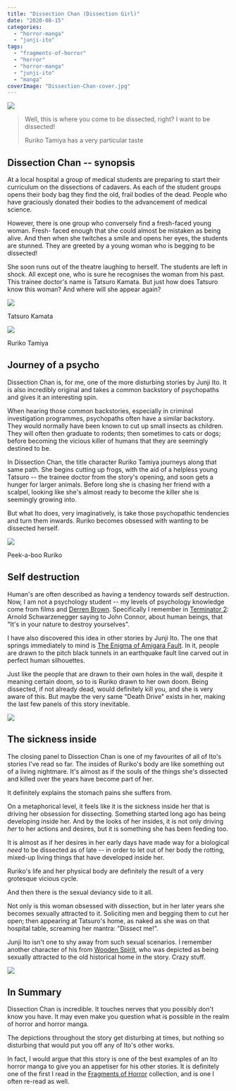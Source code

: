 ```yaml
---
title: "Dissection Chan (Dissection Girl)"
date: "2020-08-15"
categories: 
  - "horror-manga"
  - "junji-ito"
tags: 
  - "fragments-of-horror"
  - "horror"
  - "horror-manga"
  - "junji-ito"
  - "manga"
coverImage: "Dissection-Chan-cover.jpg"
---
```


[![](images/Dissection-Chan-cover.jpg)](https://davidpeach.co.uk/wp-content/uploads/2023/05/Dissection-Chan-cover.jpg)

> Well, this is where you come to be dissected, right? I want to be dissected!
> 
> Ruriko Tamiya has a very particular taste

## Dissection Chan -- synopsis

At a local hospital a group of medical students are preparing to start their curriculum on the dissections of cadavers. As each of the student groups opens their body bag they find the old, frail bodies of the dead. People who have graciously donated their bodies to the advancement of medical science.

However, there is one group who conversely find a fresh-faced young woman. Fresh- faced enough that she could almost be mistaken as being alive. And then when she twitches a smile and opens her eyes, the students are stunned. They are greeted by a young woman who is begging to be dissected!

She soon runs out of the theatre laughing to herself. The students are left in shock. All except one, who is sure he recognises the woman from his past. This trainee doctor's name is Tatsuro Kamata. But just how does Tatsuro know this woman? And where will she appear again?

[![](images/Tatsuro-Kamata.jpg)](https://davidpeach.co.uk/wp-content/uploads/2023/05/Tatsuro-Kamata.jpg)

Tatsuro Kamata

[![](images/Ruriko-Tamiya.jpg)](https://davidpeach.co.uk/wp-content/uploads/2023/05/Ruriko-Tamiya.jpg)

Ruriko Tamiya

## Journey of a psycho

Dissection Chan is, for me, one of the more disturbing stories by Junji Ito. It is also incredibly original and takes a common backstory of psychopaths and gives it an interesting spin.

When hearing those common backstories, especially in criminal investigation programmes, psychopaths often have a similar backstory. They would normally have been known to cut up small insects as children. They will often then graduate to rodents; then sometimes to cats or dogs; before becoming the vicious killer of humans that they are seemingly destined to be.

In Dissection Chan, the title character Ruriko Tamiya journeys along that same path. She begins cutting up frogs, with the aid of a helpless young Tatsuro -- the trainee doctor from the story's opening, and soon gets a hunger for larger animals. Before long she is chasing her friend with a scalpel, looking like she's almost ready to become the killer she is seemingly growing into.

But what Ito does, very imaginatively, is take those psychopathic tendencies and turn them inwards. Ruriko becomes obsessed with wanting to be dissected herself.

[![](images/Peek-a-boo-Ruriko-1.jpg)](https://davidpeach.co.uk/wp-content/uploads/2023/05/Peek-a-boo-Ruriko-1.jpg)

Peek-a-boo Ruriko

## Self destruction

Human's are often described as having a tendency towards self destruction. Now, I am not a psychology student -- my levels of psychology knowledge come from films and [Derren Brown](http://derrenbrown.co.uk/). Specifically I remember in [Terminator 2](https://en.wikipedia.org/wiki/Terminator_2:_Judgment_Day): Arnold Schwarzenegger saying to John Connor, about human beings, that "It's in your nature to destroy yourselves".

I have also discovered this idea in other stories by Junji Ito. The one that springs immediately to mind is [The Enigma of Amigara Fault](https://junjiitomanga.com/the-enigma-of-amigara-fault/). In it, people are drawn to the pitch black tunnels in an earthquake fault line carved out in perfect human silhouettes.

Just like the people that are drawn to their own holes in the wall, despite it meaning certain doom, so to is Ruriko drawn to her own doom. Being dissected, if not already dead, would definitely kill you, and she is very aware of this. But maybe the very same "Death Drive" exists in her, making the last few panels of this story inevitable.

[![](images/The-eyes-of-Ruriko.jpg)](https://davidpeach.co.uk/wp-content/uploads/2023/05/The-eyes-of-Ruriko.jpg)

## The sickness inside

The closing panel to Dissection Chan is one of my favourites of all of Ito's stories I've read so far. The insides of Ruriko's body are like something out of a living nightmare. It's almost as if the souls of the things she's dissected and killed over the years have become part of her.

It definitely explains the stomach pains she suffers from.

On a metaphorical level, it feels like it is the sickness inside her that is driving her obsession for dissecting. Something started long ago has being developing inside her. And by the looks of her insides, it is not only driving _her_ to her actions and desires, but it is something she has been feeding too.

It is almost as if her desires in her early days have made way for a biological _need_ to be dissected as of late -- in order to let out of her body the rotting, mixed-up living things that have developed inside her.

Ruriko's life and her physical body are definitely the result of a very grotesque vicious cycle.

And then there is the sexual deviancy side to it all.

Not only is this woman obsessed with dissection, but in her later years she becomes sexually attracted to it. Soliciting men and begging them to cut her open; then appearing at Tatsuro's home, as naked as she was on that hospital table, screaming her mantra: "Dissect me!".

Junji Ito isn't one to shy away from such sexual scenarios. I remember another character of his from [Wooden Spirit](https://junjiitomanga.com/wooden-spirit/), who was depicted as being sexually attracted to the old historical home in the story. Crazy stuff.

[![](images/Ruriko-on-the-operating-table.jpg)](https://davidpeach.co.uk/wp-content/uploads/2023/05/Ruriko-on-the-operating-table.jpg)

## In Summary

Dissection Chan is incredible. It touches nerves that you possibly don't know you have. It may even make you question what is possible in the realm of horror and horror manga.

The depictions throughout the story get disturbing at times, but nothing so disturbing that would put you off any of Ito's other works.

In fact, I would argue that this story is one of the best examples of an Ito horror manga to give you an appetiser for his other stories. It is definitely one of the first I read in the [Fragments of Horror](https://junjiitomanga.com/tag/fragments-of-horror/) collection, and is one I often re-read as well.
